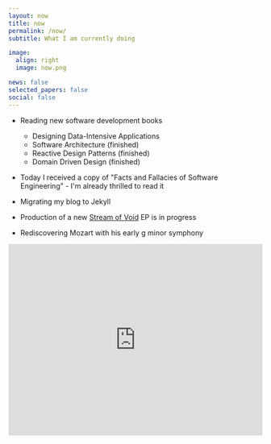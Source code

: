 ```yaml
---
layout: now
title: now
permalink: /now/
subtitle: What I am currently doing 

image:
  align: right
  image: now.png

news: false
selected_papers: false
social: false
---
```


* Reading new software development books
  * Designing Data-Intensive Applications
  * Software Architecture (finished)
  * Reactive Design Patterns (finished)
  * Domain Driven Design (finished)
* Today I received a copy of "Facts and Fallacies of Software Engineering" - I'm already thrilled to read it 
* Migrating my blog to Jekyll
* Production of a new <a href="https://www.facebook.com/StreamofVoid">Stream of Void</a> EP is in progress
 
* Rediscovering Mozart with his early g minor symphony

<iframe src="https://open.spotify.com/embed/playlist/37ECaJJPYORxNMg5Go7V9d" width="100%" height="380" frameborder="0" allowtransparency="true" allow="encrypted-media"></iframe>